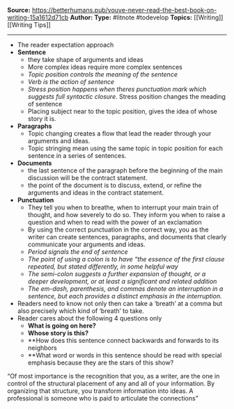 **Source:** https://betterhumans.pub/youve-never-read-the-best-book-on-writing-15a1612d71cb
**Author:**
**Type:** #litnote #todevelop 
**Topics:** [[Writing]] [[Writing Tips]] 

----
- The reader expectation approach
- **Sentence**
	- they take shape of arguments and ideas
	- More complex ideas require more complex sentences
	- *Topic position controls the meaning of the sentence*
	- *Verb is the action of sentence*
	- *Stress position happens when theres punctuation mark which suggests full syntactic closure*. Stress position changes the meading of sentence
	- Placing subject near to the topic position, gives the idea of whose story it is.
- **Paragraphs**
	- Topic changing creates a flow that lead the reader through your arguments and ideas.
	- Topic stringing mean using the same topic in topic position for each sentence in a series of sentences. 
- **Documents**
	- the last sentence of the paragraph before the beginning of the main discussion will be the contract statement.
	- the point of the document is to discuss, extend, or refine the arguments and ideas in the contract statement.
- **Punctuation**
	- They tell you when to breathe, when to interrupt your main train of thought, and how severely to do so. They inform you when to raise a question and when to read with the power of an exclamation
	- By using the correct punctuation in the correct way, you as the writer can create sentences, paragraphs, and documents that clearly communicate your arguments and ideas.
	- *Period signals the end of sentence*
	- *The point of using a colon is to have “the essence of the first clause repeated, but stated differently, in some helpful way*
	- *The semi-colon suggests a further expansion of thought, or a deeper development, or at least a significant and related addition*
	- *The em-dash, parenthesis, and commas denote an interruption in a sentence, but each provides a distinct emphasis in the interruption.*
- Readers need to know not only then can take a ‘breath’ at a comma but also precisely which kind of ‘breath’ to take.
-  Reader cares about the following 4 questions only
	- **What is going on here?**
	- **Whose story is this?**
	- **How does this sentence connect backwards and forwards to its neighbors
	- **What word or words in this sentence should be read with special emphasis because they are the stars of this show?
 
 “Of most importance is the recognition that you, as a writer, are the one in control of the structural placement of any and all of your information. By organizing that structure, you transform information into ideas. A professional is someone who is paid to articulate the connections”
